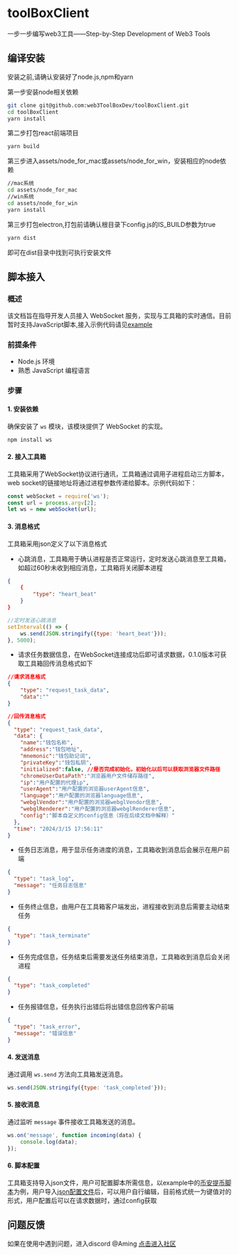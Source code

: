 # toolBoxClient

一步一步编写web3工具——Step-by-Step Development of Web3 Tools

## 编译安装

安装之前,请确认安装好了node.js,npm和yarn

第一步安装node相关依赖

```bash
git clone git@github.com:web3ToolBoxDev/toolBoxClient.git
cd toolBoxClient
yarn install
```

第二步打包react前端项目

```bash
yarn build
```

第三步进入assets/node_for_mac或assets/node_for_win，安装相应的node依赖

```bash
//mac系统
cd assets/node_for_mac
//win系统
cd assets/node_for_win
yarn install
```

第三步打包electron,打包前请确认根目录下config.js的IS_BUILD参数为true

```bash
yarn dist
```

即可在dist目录中找到可执行安装文件

## 脚本接入

### 概述

该文档旨在指导开发人员接入 WebSocket 服务，实现与工具箱的实时通信。目前暂时支持JavaScript脚本,接入示例代码请见[example](https://github.com/web3ToolBoxDev/toolBoxClient/blob/main/example/example.js)

### 前提条件

- Node.js 环境
- 熟悉 JavaScript 编程语言

### 步骤

#### 1. 安装依赖

确保安装了 `ws` 模块，该模块提供了 WebSocket 的实现。

```bash
npm install ws
```

#### 2. 接入工具箱

工具箱采用了WebSocket协议进行通讯，工具箱通过调用子进程启动三方脚本，web socket的链接地址将通过进程参数传递给脚本。示例代码如下：

```javascript
const webSocket = require('ws');
const url = process.argv[2];
let ws = new webSocket(url);
```

#### 3. 消息格式

工具箱采用json定义了以下消息格式

- 心跳消息，工具箱用于确认进程是否正常运行，定时发送心跳消息至工具箱，如超过60秒未收到相应消息，工具箱将关闭脚本进程

```json
{
    {
        "type": "heart_beat"
    }
}
```

```javascript
//定时发送心跳消息
setInterval(() => {
    ws.send(JSON.stringify({type: 'heart_beat'}));
}, 5000);
```

- 请求任务数据信息，在WebSocket连接成功后即可请求数据，0.1.0版本可获取工具箱回传消息格式如下

```json
//请求消息格式
{
    "type": "request_task_data",
    "data":""
}
```

```json
//回传消息格式
{
  "type": "request_task_data",
  "data": {
    "name":"钱包名称",
    "address":"钱包地址",
    "mnemonic":"钱包助记词",
    "privateKey":"钱包私钥",
    "initialized":false, //是否完成初始化，初始化以后可以获取浏览器文件路径
    "chromeUserDataPath":"浏览器用户文件储存路径",
    "ip":"用户配置的代理ip",
    "userAgent":"用户配置的浏览器userAgent信息",
    "language":"用户配置的浏览器language信息",
    "webglVendor":"用户配置的浏览器webglVendor信息",
    "webglRenderer":"用户配置的浏览器webglRenderer信息",
    "config":"脚本自定义的config信息（将在后续文档中解释）"
  },
  "time": "2024/3/15 17:56:11"
}
```

- 任务日志消息，用于显示任务进度的消息，工具箱收到消息后会展示在用户前端

```json
{
  "type": "task_log",
  "message": "任务日志信息"
}
```

- 任务终止信息，由用户在工具箱客户端发出，进程接收到消息后需要主动结束任务

```json
{
  "type": "task_terminate"
}
```

- 任务完成信息，任务结束后需要发送任务结束消息，工具箱收到消息后会关闭进程

```json
{
  "type": "task_completed"
}
```

- 任务报错信息，任务执行出错后将出错信息回传客户前端

```json
{
  "type": "task_error",
  "message": "错误信息"
}
```

#### 4. 发送消息

通过调用 `ws.send` 方法向工具箱发送消息。

```javascript
ws.send(JSON.stringify({type: 'task_completed'}));
```

#### 5. 接收消息

通过监听 `message` 事件接收工具箱发送的消息。

```javascript
ws.on('message', function incoming(data) {
    console.log(data);
});
```

#### 6. 脚本配置

工具箱支持导入json文件，用户可配置脚本所需信息，以example中的[币安提币脚本](https://github.com/web3ToolBoxDev/toolBoxClient/blob/main/example/binance.js)为例，用户导入[json配置文件](https://github.com/web3ToolBoxDev/toolBoxClient/blob/main/example/config.json)后，可以用户自行编辑，目前格式统一为键值对的形式，用户配置后可以在请求数据时，通过config获取

## 问题反馈

如果在使用中遇到问题，进入discord @Aming [点击进入社区](https://discord.gg/mf5Crp4fH2)
